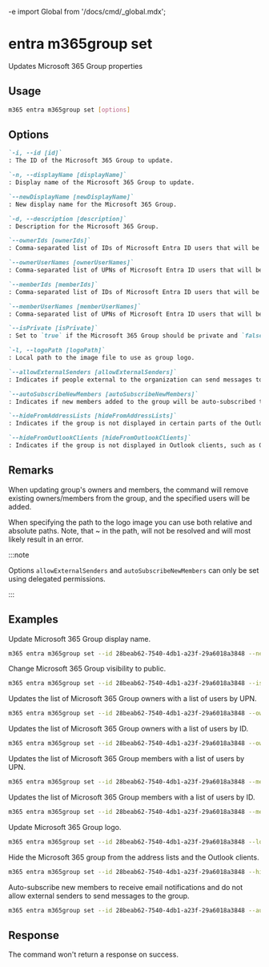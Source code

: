 -e <!-- DISCLAIMER: All secrets, passwords, and sensitive values in this document are examples only and not real credentials. -->
import Global from '/docs/cmd/_global.mdx';

# entra m365group set

Updates Microsoft 365 Group properties

## Usage

```sh
m365 entra m365group set [options]
```

## Options

```md definition-list
`-i, --id [id]`
: The ID of the Microsoft 365 Group to update.

`-n, --displayName [displayName]`
: Display name of the Microsoft 365 Group to update.

`--newDisplayName [newDisplayName]`
: New display name for the Microsoft 365 Group.

`-d, --description [description]`
: Description for the Microsoft 365 Group.

`--ownerIds [ownerIds]`
: Comma-separated list of IDs of Microsoft Entra ID users that will be group owners. Specify either `ownerIds` or `ownerUserNames`, but not both.

`--ownerUserNames [ownerUserNames]`
: Comma-separated list of UPNs of Microsoft Entra ID users that will be group owners. Specify either `ownerIds` or `ownerUserNames`, but not both.

`--memberIds [memberIds]`
: Comma-separated list of IDs of Microsoft Entra ID users that will be group members. Specify either `memberIds` or `memberUserNames`, but not both.

`--memberUserNames [memberUserNames]`
: Comma-separated list of UPNs of Microsoft Entra ID users that will be group members. Specify either `memberIds` or `memberUserNames`, but not both.

`--isPrivate [isPrivate]`
: Set to `true` if the Microsoft 365 Group should be private and `false` if it should be public.

`-l, --logoPath [logoPath]`
: Local path to the image file to use as group logo.

`--allowExternalSenders [allowExternalSenders]`
: Indicates if people external to the organization can send messages to the group. Valid values: `true`, `false`.

`--autoSubscribeNewMembers [autoSubscribeNewMembers]`
: Indicates if new members added to the group will be auto-subscribed to receive email notifications. Valid values: `true`, `false`.

`--hideFromAddressLists [hideFromAddressLists]`
: Indicates if the group is not displayed in certain parts of the Outlook UI: the Address Book, address lists for selecting message recipients, and the Browse Groups dialog for searching groups. Valid values: `true`, `false`.

`--hideFromOutlookClients [hideFromOutlookClients]`
: Indicates if the group is not displayed in Outlook clients, such as Outlook for Windows and Outlook on the web. Valid values: `true`, `false`.
```

<Global />

## Remarks

When updating group's owners and members, the command will remove existing owners/members from the group, and the specified users will be added.

When specifying the path to the logo image you can use both relative and absolute paths. Note, that ~ in the path, will not be resolved and will most likely result in an error.

:::note

Options `allowExternalSenders` and `autoSubscribeNewMembers` can only be set using delegated permissions.  

:::

## Examples

Update Microsoft 365 Group display name.

```sh
m365 entra m365group set --id 28beab62-7540-4db1-a23f-29a6018a3848 --newDisplayName Finance
```

Change Microsoft 365 Group visibility to public.

```sh
m365 entra m365group set --id 28beab62-7540-4db1-a23f-29a6018a3848 --isPrivate `false`
```

Updates the list of Microsoft 365 Group owners with a list of users by UPN.

```sh
m365 entra m365group set --id 28beab62-7540-4db1-a23f-29a6018a3848 --ownerUserNames "DebraB@contoso.onmicrosoft.com,DiegoS@contoso.onmicrosoft.com"
```

Updates the list of Microsoft 365 Group owners with a list of users by ID.

```sh
m365 entra m365group set --id 28beab62-7540-4db1-a23f-29a6018a3848 --ownerIds "3527dada-9368-4cdd-a958-5460f5658e0e,e94b2cb8-7c9a-4651-b1af-207d81a010b6"
```

Updates the list of Microsoft 365 Group members with a list of users by UPN.

```sh
m365 entra m365group set --id 28beab62-7540-4db1-a23f-29a6018a3848 --memberUserNames "DebraB@contoso.onmicrosoft.com,DiegoS@contoso.onmicrosoft.com"
```

Updates the list of Microsoft 365 Group members with a list of users by ID.

```sh
m365 entra m365group set --id 28beab62-7540-4db1-a23f-29a6018a3848 --memberIds "3527dada-9368-4cdd-a958-5460f5658e0e,e94b2cb8-7c9a-4651-b1af-207d81a010b6"
```

Update Microsoft 365 Group logo.

```sh
m365 entra m365group set --id 28beab62-7540-4db1-a23f-29a6018a3848 --logoPath images/logo.png
```

Hide the Microsoft 365 group from the address lists and the Outlook clients.

```sh
m365 entra m365group set --id 28beab62-7540-4db1-a23f-29a6018a3848 --hideFromOutlookClients true --hideFromAddressLists true
```

Auto-subscribe new members to receive email notifications and do not allow external senders to send messages to the group.

```sh
m365 entra m365group set --id 28beab62-7540-4db1-a23f-29a6018a3848 --autoSubscribeNewMembers true --allowExternalSenders false
```

## Response

The command won't return a response on success.
